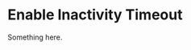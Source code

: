 [title]: # (Enable Inactivity Timeout)
[tags]: # (XXX)
[priority]: # (5264)
# Enable Inactivity Timeout
Something here.
